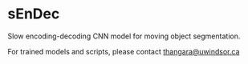# sEnDec
Slow encoding-decoding CNN model for moving object segmentation. 

For trained models and scripts, please contact thangara@uwindsor.ca
